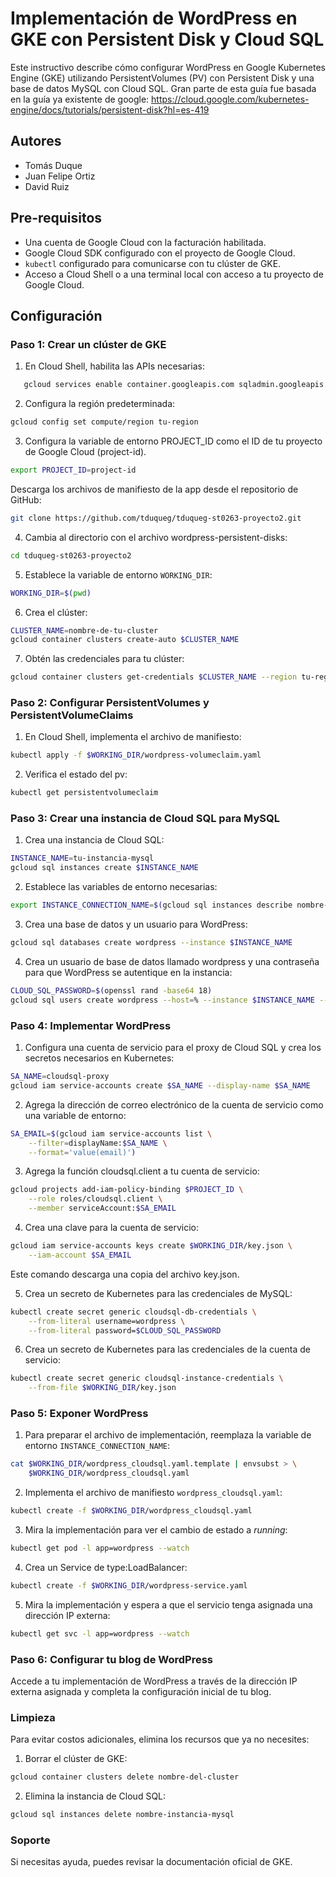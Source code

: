# Implementación de WordPress en GKE con Persistent Disk y Cloud SQL

Este instructivo describe cómo configurar WordPress en Google Kubernetes Engine (GKE) utilizando PersistentVolumes (PV) con Persistent Disk y una base de datos MySQL con Cloud SQL. Gran parte de esta guía fue basada en la guía ya existente de google: https://cloud.google.com/kubernetes-engine/docs/tutorials/persistent-disk?hl=es-419

## Autores

- Tomás Duque
- Juan Felipe Ortiz
- David Ruiz

## Pre-requisitos

- Una cuenta de Google Cloud con la facturación habilitada.
- Google Cloud SDK configurado con el proyecto de Google Cloud.
- `kubectl` configurado para comunicarse con tu clúster de GKE.
- Acceso a Cloud Shell o a una terminal local con acceso a tu proyecto de Google Cloud.

## Configuración

### Paso 1: Crear un clúster de GKE

1. En Cloud Shell, habilita las APIs necesarias:

```sh
   gcloud services enable container.googleapis.com sqladmin.googleapis.com
```

2. Configura la región predeterminada:

```sh
gcloud config set compute/region tu-region
```

3. Configura la variable de entorno PROJECT_ID como el ID de tu proyecto de Google Cloud (project-id).

```sh
export PROJECT_ID=project-id
```

Descarga los archivos de manifiesto de la app desde el repositorio de GitHub:

```sh
git clone https://github.com/tduqueg/tduqueg-st0263-proyecto2.git
```

4. Cambia al directorio con el archivo wordpress-persistent-disks:

```sh
cd tduqueg-st0263-proyecto2
```

5. Establece la variable de entorno `WORKING_DIR`:

```sh
WORKING_DIR=$(pwd)
```

6. Crea el clúster:

```sh
CLUSTER_NAME=nombre-de-tu-cluster
gcloud container clusters create-auto $CLUSTER_NAME
```

7. Obtén las credenciales para tu clúster:

```sh
gcloud container clusters get-credentials $CLUSTER_NAME --region tu-region
```

### Paso 2: Configurar PersistentVolumes y PersistentVolumeClaims

1. En Cloud Shell, implementa el archivo de manifiesto:

```sh
kubectl apply -f $WORKING_DIR/wordpress-volumeclaim.yaml
```

2. Verifica el estado del pv:

```sh
kubectl get persistentvolumeclaim
```

### Paso 3: Crear una instancia de Cloud SQL para MySQL

1. Crea una instancia de Cloud SQL:

```sh
INSTANCE_NAME=tu-instancia-mysql
gcloud sql instances create $INSTANCE_NAME
```

2. Establece las variables de entorno necesarias:

```sh
export INSTANCE_CONNECTION_NAME=$(gcloud sql instances describe nombre-instancia-mysql --format='value(connectionName)')
```

3. Crea una base de datos y un usuario para WordPress:

```sh
gcloud sql databases create wordpress --instance $INSTANCE_NAME
```

4. Crea un usuario de base de datos llamado wordpress y una contraseña para que WordPress se autentique en la instancia:

```sh
CLOUD_SQL_PASSWORD=$(openssl rand -base64 18)
gcloud sql users create wordpress --host=% --instance $INSTANCE_NAME --password $CLOUD_SQL_PASSWORD
```

### Paso 4: Implementar WordPress

1. Configura una cuenta de servicio para el proxy de Cloud SQL y crea los secretos necesarios en Kubernetes:

```sh
SA_NAME=cloudsql-proxy
gcloud iam service-accounts create $SA_NAME --display-name $SA_NAME
```

2. Agrega la dirección de correo electrónico de la cuenta de servicio como una variable de entorno:

```sh
SA_EMAIL=$(gcloud iam service-accounts list \
    --filter=displayName:$SA_NAME \
    --format='value(email)')
```

3. Agrega la función cloudsql.client a tu cuenta de servicio:

```sh
gcloud projects add-iam-policy-binding $PROJECT_ID \
    --role roles/cloudsql.client \
    --member serviceAccount:$SA_EMAIL
```

4. Crea una clave para la cuenta de servicio:

```sh
gcloud iam service-accounts keys create $WORKING_DIR/key.json \
    --iam-account $SA_EMAIL
```

Este comando descarga una copia del archivo key.json.

5. Crea un secreto de Kubernetes para las credenciales de MySQL:

```sh
kubectl create secret generic cloudsql-db-credentials \
    --from-literal username=wordpress \
    --from-literal password=$CLOUD_SQL_PASSWORD
```

6. Crea un secreto de Kubernetes para las credenciales de la cuenta de servicio:

```sh
kubectl create secret generic cloudsql-instance-credentials \
    --from-file $WORKING_DIR/key.json
```

### Paso 5: Exponer WordPress

1. Para preparar el archivo de implementación, reemplaza la variable de entorno `INSTANCE_CONNECTION_NAME`:

```sh
cat $WORKING_DIR/wordpress_cloudsql.yaml.template | envsubst > \
    $WORKING_DIR/wordpress_cloudsql.yaml
```

2. Implementa el archivo de manifiesto `wordpress_cloudsql.yaml`:

```sh
kubectl create -f $WORKING_DIR/wordpress_cloudsql.yaml
```

3. Mira la implementación para ver el cambio de estado a _running_:

```sh
kubectl get pod -l app=wordpress --watch
```

4. Crea un Service de type:LoadBalancer:

```sh
kubectl create -f $WORKING_DIR/wordpress-service.yaml
```

5. Mira la implementación y espera a que el servicio tenga asignada una dirección IP externa:

```sh
kubectl get svc -l app=wordpress --watch
```

### Paso 6: Configurar tu blog de WordPress

Accede a tu implementación de WordPress a través de la dirección IP externa asignada y completa la configuración inicial de tu blog.

### Limpieza

Para evitar costos adicionales, elimina los recursos que ya no necesites:

1. Borrar el clúster de GKE:

```sh
gcloud container clusters delete nombre-del-cluster
```

2. Elimina la instancia de Cloud SQL:

```sh
gcloud sql instances delete nombre-instancia-mysql
```

### Soporte

Si necesitas ayuda, puedes revisar la documentación oficial de GKE.
